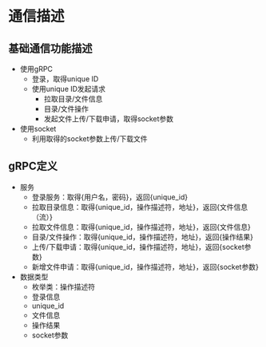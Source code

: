 # 通信描述

## 基础通信功能描述

- 使用gRPC
    - 登录，取得unique ID
    - 使用unique ID发起请求
        - 拉取目录/文件信息
        - 目录/文件操作
        - 发起文件上传/下载申请，取得socket参数
- 使用socket
    - 利用取得的socket参数上传/下载文件

## gRPC定义

- 服务
    - 登录服务：取得{用户名，密码}，返回{unique_id}
    - 拉取目录信息：取得{unique_id，操作描述符，地址}，返回{文件信息（流）}
    - 拉取文件信息：取得{unique_id，操作描述符，地址}，返回{文件信息}
    - 目录/文件操作：取得{unique_id，操作描述符，地址}，返回{操作结果}
    - 上传/下载申请：取得{unique_id，操作描述符，地址}，返回{socket参数}
    - 新增文件申请：取得{unique_id，操作描述符，地址}，返回{socket参数}
- 数据类型
    - 枚举类：操作描述符
    - 登录信息
    - unique_id
    - 文件信息
    - 操作结果
    - socket参数